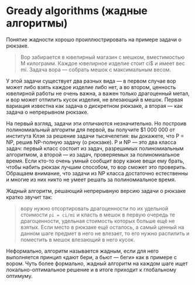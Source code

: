# Gready algorithms (жадные алгоритмы)

Понятие жадности хорошо проиллюстрировать на примере задачи о рюкзаке.

> Вор забирается в ювелирный магазин с мешком, вместимостью M килограмм. Каждое ювелирное изделие стоит ci$ и имеет вес mi. Задача вора — собрать мешок с максимальным весом.

У этой задачи существует два разных вида — в первом случае вор может либо взять каждое изделие либо нет, а во втором, ценность ювелирной работы не очень важна, а важен только драгоценный метал, и вор может отпилить кусок изделия, не влезающий в мешок. Первая вариация известна как задача о дискретном рюкзаке, а вторая — как задача о непрерывном рюкзаке.

На первый взгляд, задачи эти отличаются незначительно. Но построив полиномиальный алгоритм для первой, вы получите $1 000 000 от института Клэя за решение задачи тысячелетия: вы докажете, что P = NP, решив NP-полную задачу (о рюкзаке). P и NP — это два класса задач: первый класс состоит из задач, разрешимых полиномиальным алгоритмом, а второй — из задач, проверяемых за полиномиальное время. Если  кто-то очень умный сообщит вору какие вещи ему брать, чтобы набить рюкзак лучшим способом, то вор сможет это проверить. Обращаем внимание, что задачи
из NP класса достаточно естественны и многие из них никто не умеет решать за полиномиальное время.

Жадный алгоритм, решающий непрерывную версию задачи о рюкзаке кратко звучит так: 

>вору нужно отсортировать драгоценности по их удельной стоимости `ρi = ci/mi` и класть в мешок в первую очередь те драгоценности, удельная стоимость которых больше ещё не взятых. Если место в рюкзаке ещё осталось, а самый ценный на данном шаге предмет в него не влезает, то его нужно распилить и поместить в мешок влезающий в него кусок. 

Неформально, алгоритм называется жадным, если для него выполняется принцип «дают бери, а бьют — беги» как в примере с вором. Чуть более формально, жадный алгоритм на каждом шаге ищет локально-оптимальное решение и в итоге приходит к глобальному оптимуму.